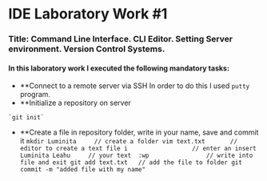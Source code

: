 # IDE Laboratory Work #1

### Title: Command Line Interface. CLI Editor. Setting Server environment. Version Control Systems.

#### In this laboratory work I executed the following mandatory tasks:

   - **Connect to a remote server via SSH
	In order to do this I used `putty` program. 
   - **Initialize a repository on server
   
	`git init`
   - **Create a file in repository folder, write in your name, save and commit it
	 `
	 mkdir Luminita 	// create a folder
	 vim text.txt   	// editor to create a text file
	 i              	// enter an insert
	 Luminita Leahu		// your text 
	 :wp				// write into file and exit
	 git add text.txt   // add the file to folder
	 git commit -m "added file with my name"
	 `